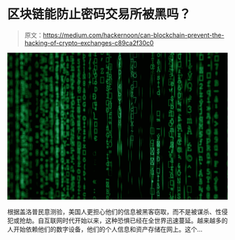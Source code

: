# 区块链能防止密码交易所被黑吗？

> 原文：<https://medium.com/hackernoon/can-blockchain-prevent-the-hacking-of-crypto-exchanges-c89ca2f30c0>

![](img/6c670c23d968bd99cc0132f9ec70cb16.png)

根据盖洛普民意测验，美国人更担心他们的信息被黑客窃取，而不是被谋杀、性侵犯或抢劫。自互联网时代开始以来，这种恐惧已经在全世界迅速蔓延。越来越多的人开始依赖他们的数字设备，他们的个人信息和资产存储在网上。这个…